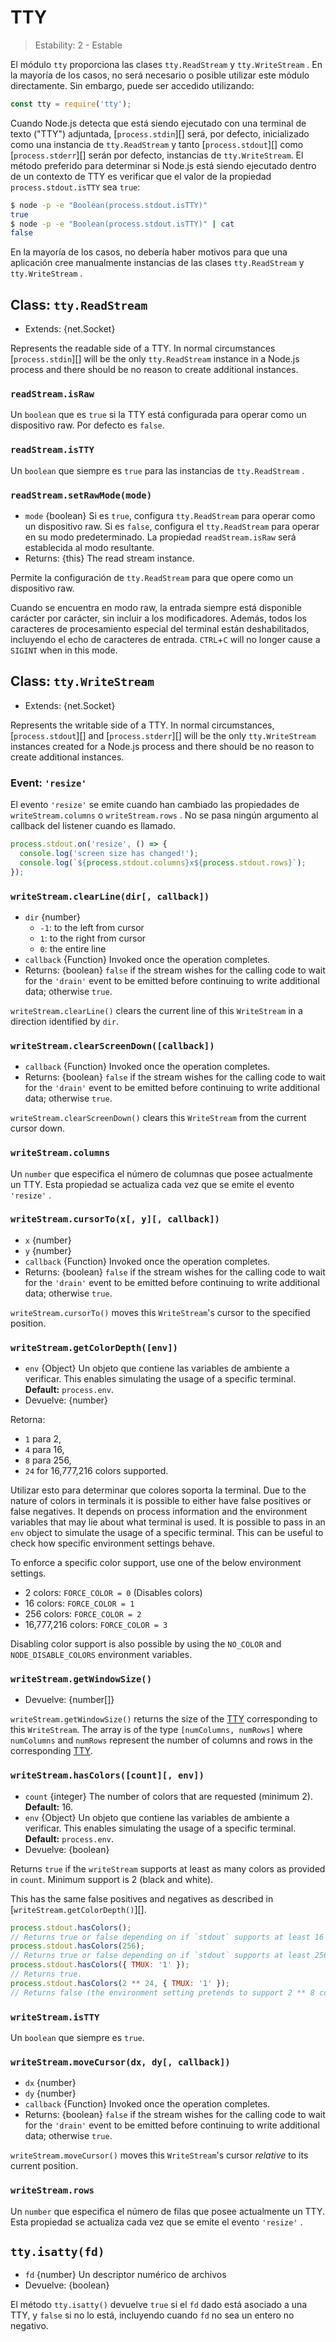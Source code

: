 # TTY

<!--introduced_in=v0.10.0-->

> Estability: 2 - Estable

El módulo `tty` proporciona las clases `tty.ReadStream` y `tty.WriteStream` . En la mayoría de los casos, no será necesario o posible utilizar este módulo directamente. Sin embargo, puede ser accedido utilizando:

```js
const tty = require('tty');
```

Cuando Node.js detecta que está siendo ejecutado con una terminal de texto ("TTY") adjuntada, [`process.stdin`][] será, por defecto, inicializado como una instancia de `tty.ReadStream` y tanto [`process.stdout`][] como [`process.stderr`][] serán por defecto, instancias de `tty.WriteStream`. El método preferido para determinar si Node.js está siendo ejecutado dentro de un contexto de TTY es verificar que el valor de la propiedad `process.stdout.isTTY` sea `true`:

```sh
$ node -p -e "Boolean(process.stdout.isTTY)"
true
$ node -p -e "Boolean(process.stdout.isTTY)" | cat
false
```

En la mayoría de los casos, no debería haber motivos para que una aplicación cree manualmente instancias de las clases `tty.ReadStream` y `tty.WriteStream` .

## Class: `tty.ReadStream`
<!-- YAML
added: v0.5.8
-->

* Extends: {net.Socket}

Represents the readable side of a TTY. In normal circumstances [`process.stdin`][] will be the only `tty.ReadStream` instance in a Node.js process and there should be no reason to create additional instances.

### `readStream.isRaw`
<!-- YAML
added: v0.7.7
-->

Un `boolean` que es `true` si la TTY está configurada para operar como un dispositivo raw. Por defecto es `false`.

### `readStream.isTTY`
<!-- YAML
added: v0.5.8
-->

Un `boolean` que siempre es `true` para las instancias de `tty.ReadStream` .

### `readStream.setRawMode(mode)`
<!-- YAML
added: v0.7.7
-->

* `mode` {boolean} Si es `true`, configura `tty.ReadStream` para operar como un dispositivo raw. Si es `false`, configura el `tty.ReadStream` para operar en su modo predeterminado. La propiedad `readStream.isRaw` será establecida al modo resultante.
* Returns: {this} The read stream instance.

Permite la configuración de `tty.ReadStream` para que opere como un dispositivo raw.

Cuando se encuentra en modo raw, la entrada siempre está disponible carácter por carácter, sin incluir a los modificadores. Además, todos los caracteres de procesamiento especial del terminal están deshabilitados, incluyendo el echo de caracteres de entrada. `CTRL`+`C` will no longer cause a `SIGINT` when in this mode.

## Class: `tty.WriteStream`
<!-- YAML
added: v0.5.8
-->

* Extends: {net.Socket}

Represents the writable side of a TTY. In normal circumstances, [`process.stdout`][] and [`process.stderr`][] will be the only `tty.WriteStream` instances created for a Node.js process and there should be no reason to create additional instances.

### Event: `'resize'`
<!-- YAML
added: v0.7.7
-->

El evento `'resize'` se emite cuando han cambiado las propiedades de `writeStream.columns` o `writeStream.rows` . No se pasa ningún argumento al callback del listener cuando es llamado.

```js
process.stdout.on('resize', () => {
  console.log('screen size has changed!');
  console.log(`${process.stdout.columns}x${process.stdout.rows}`);
});
```

### `writeStream.clearLine(dir[, callback])`
<!-- YAML
added: v0.7.7
changes:
  - version: v12.7.0
    pr-url: https://github.com/nodejs/node/pull/28721
    description: The stream's write() callback and return value are exposed.
-->

* `dir` {number}
  * `-1`: to the left from cursor
  * `1`: to the right from cursor
  * `0`: the entire line
* `callback` {Function} Invoked once the operation completes.
* Returns: {boolean} `false` if the stream wishes for the calling code to wait for the `'drain'` event to be emitted before continuing to write additional data; otherwise `true`.

`writeStream.clearLine()` clears the current line of this `WriteStream` in a direction identified by `dir`.

### `writeStream.clearScreenDown([callback])`
<!-- YAML
added: v0.7.7
changes:
  - version: v12.7.0
    pr-url: https://github.com/nodejs/node/pull/28721
    description: The stream's write() callback and return value are exposed.
-->

* `callback` {Function} Invoked once the operation completes.
* Returns: {boolean} `false` if the stream wishes for the calling code to wait for the `'drain'` event to be emitted before continuing to write additional data; otherwise `true`.

`writeStream.clearScreenDown()` clears this `WriteStream` from the current cursor down.

### `writeStream.columns`
<!-- YAML
added: v0.7.7
-->

Un `number` que especifica el número de columnas que posee actualmente un TTY. Esta propiedad se actualiza cada vez que se emite el evento `'resize'` .

### `writeStream.cursorTo(x[, y][, callback])`
<!-- YAML
added: v0.7.7
changes:
  - version: v12.7.0
    pr-url: https://github.com/nodejs/node/pull/28721
    description: The stream's write() callback and return value are exposed.
-->

* `x` {number}
* `y` {number}
* `callback` {Function} Invoked once the operation completes.
* Returns: {boolean} `false` if the stream wishes for the calling code to wait for the `'drain'` event to be emitted before continuing to write additional data; otherwise `true`.

`writeStream.cursorTo()` moves this `WriteStream`'s cursor to the specified position.

### `writeStream.getColorDepth([env])`
<!-- YAML
added: v9.9.0
-->

* `env` {Object} Un objeto que contiene las variables de ambiente a verificar. This enables simulating the usage of a specific terminal. **Default:** `process.env`.
* Devuelve: {number}

Retorna:

* `1` para 2,
* `4` para 16,
* `8` para 256,
* `24` for 16,777,216 colors supported.

Utilizar esto para determinar que colores soporta la terminal. Due to the nature of colors in terminals it is possible to either have false positives or false negatives. It depends on process information and the environment variables that may lie about what terminal is used. It is possible to pass in an `env` object to simulate the usage of a specific terminal. This can be useful to check how specific environment settings behave.

To enforce a specific color support, use one of the below environment settings.

* 2 colors: `FORCE_COLOR = 0` (Disables colors)
* 16 colors: `FORCE_COLOR = 1`
* 256 colors: `FORCE_COLOR = 2`
* 16,777,216 colors: `FORCE_COLOR = 3`

Disabling color support is also possible by using the `NO_COLOR` and `NODE_DISABLE_COLORS` environment variables.

### `writeStream.getWindowSize()`
<!-- YAML
added: v0.7.7
-->

* Devuelve: {number[]}

`writeStream.getWindowSize()` returns the size of the [TTY](tty.html) corresponding to this `WriteStream`. The array is of the type `[numColumns, numRows]` where `numColumns` and `numRows` represent the number of columns and rows in the corresponding [TTY](tty.html).

### `writeStream.hasColors([count][, env])`
<!-- YAML
added: v11.13.0
-->

* `count` {integer} The number of colors that are requested (minimum 2). **Default:** 16.
* `env` {Object} Un objeto que contiene las variables de ambiente a verificar. This enables simulating the usage of a specific terminal. **Default:** `process.env`.
* Devuelve: {boolean}

Returns `true` if the `writeStream` supports at least as many colors as provided in `count`. Minimum support is 2 (black and white).

This has the same false positives and negatives as described in [`writeStream.getColorDepth()`][].

```js
process.stdout.hasColors();
// Returns true or false depending on if `stdout` supports at least 16 colors.
process.stdout.hasColors(256);
// Returns true or false depending on if `stdout` supports at least 256 colors.
process.stdout.hasColors({ TMUX: '1' });
// Returns true.
process.stdout.hasColors(2 ** 24, { TMUX: '1' });
// Returns false (the environment setting pretends to support 2 ** 8 colors).
```

### `writeStream.isTTY`
<!-- YAML
added: v0.5.8
-->

Un `boolean` que siempre es `true`.

### `writeStream.moveCursor(dx, dy[, callback])`
<!-- YAML
added: v0.7.7
changes:
  - version: v12.7.0
    pr-url: https://github.com/nodejs/node/pull/28721
    description: The stream's write() callback and return value are exposed.
-->

* `dx` {number}
* `dy` {number}
* `callback` {Function} Invoked once the operation completes.
* Returns: {boolean} `false` if the stream wishes for the calling code to wait for the `'drain'` event to be emitted before continuing to write additional data; otherwise `true`.

`writeStream.moveCursor()` moves this `WriteStream`'s cursor *relative* to its current position.

### `writeStream.rows`
<!-- YAML
added: v0.7.7
-->

Un `number` que especifica el número de filas que posee actualmente un TTY. Esta propiedad se actualiza cada vez que se emite el evento `'resize'` .

## `tty.isatty(fd)`
<!-- YAML
added: v0.5.8
-->

* `fd` {number} Un descriptor numérico de archivos
* Devuelve: {boolean}

El método `tty.isatty()` devuelve `true` si el `fd` dado está asociado a una TTY, y `false` si no lo está, incluyendo cuando `fd` no sea un entero no negativo.
